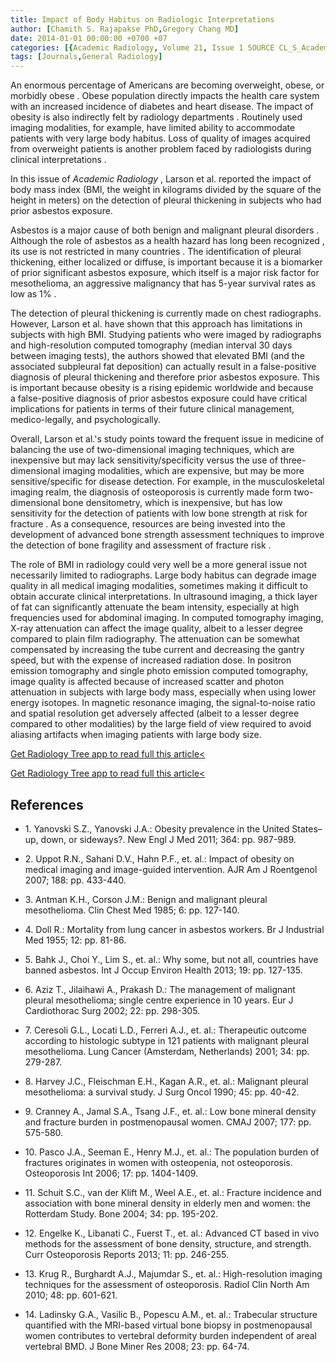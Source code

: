 ```yaml
---
title: Impact of Body Habitus on Radiologic Interpretations
author: [Chamith S. Rajapakse PhD,Gregory Chang MD]
date: 2014-01-01 00:00:00 +0700 +07
categories: [{Academic Radiology, Volume 21, Issue 1 SOURCE CL_S_AcademicRadiologyVolume21Issue1 1}]
tags: [Journals,General Radiology]
---
```

An enormous percentage of Americans are becoming overweight, obese, or morbidly obese . Obese population directly impacts the health care system with an increased incidence of diabetes and heart disease. The impact of obesity is also indirectly felt by radiology departments . Routinely used imaging modalities, for example, have limited ability to accommodate patients with very large body habitus. Loss of quality of images acquired from overweight patients is another problem faced by radiologists during clinical interpretations .

In this issue of _Academic Radiology_ , Larson et al. reported the impact of body mass index (BMI, the weight in kilograms divided by the square of the height in meters) on the detection of pleural thickening in subjects who had prior asbestos exposure.

Asbestos is a major cause of both benign and malignant pleural disorders . Although the role of asbestos as a health hazard has long been recognized , its use is not restricted in many countries . The identification of pleural thickening, either localized or diffuse, is important because it is a biomarker of prior significant asbestos exposure, which itself is a major risk factor for mesothelioma, an aggressive malignancy that has 5-year survival rates as low as 1% .

The detection of pleural thickening is currently made on chest radiographs. However, Larson et al. have shown that this approach has limitations in subjects with high BMI. Studying patients who were imaged by radiographs and high-resolution computed tomography (median interval 30 days between imaging tests), the authors showed that elevated BMI (and the associated subpleural fat deposition) can actually result in a false-positive diagnosis of pleural thickening and therefore prior asbestos exposure. This is important because obesity is a rising epidemic worldwide and because a false-positive diagnosis of prior asbestos exposure could have critical implications for patients in terms of their future clinical management, medico-legally, and psychologically.

Overall, Larson et al.'s study points toward the frequent issue in medicine of balancing the use of two-dimensional imaging techniques, which are inexpensive but may lack sensitivity/specificity versus the use of three-dimensional imaging modalities, which are expensive, but may be more sensitive/specific for disease detection. For example, in the musculoskeletal imaging realm, the diagnosis of osteoporosis is currently made form two-dimensional bone densitometry, which is inexpensive, but has low sensitivity for the detection of patients with low bone strength at risk for fracture . As a consequence, resources are being invested into the development of advanced bone strength assessment techniques to improve the detection of bone fragility and assessment of fracture risk .

The role of BMI in radiology could very well be a more general issue not necessarily limited to radiographs. Large body habitus can degrade image quality in all medical imaging modalities, sometimes making it difficult to obtain accurate clinical interpretations. In ultrasound imaging, a thick layer of fat can significantly attenuate the beam intensity, especially at high frequencies used for abdominal imaging. In computed tomography imaging, X-ray attenuation can affect the image quality, albeit to a lesser degree compared to plain film radiography. The attenuation can be somewhat compensated by increasing the tube current and decreasing the gantry speed, but with the expense of increased radiation dose. In positron emission tomography and single photo emission computed tomography, image quality is affected because of increased scatter and photon attenuation in subjects with large body mass, especially when using lower energy isotopes. In magnetic resonance imaging, the signal-to-noise ratio and spatial resolution get adversely affected (albeit to a lesser degree compared to other modalities) by the large field of view required to avoid aliasing artifacts when imaging patients with large body size.

[Get Radiology Tree app to read full this article<](https://clinicalpub.com/app)

[Get Radiology Tree app to read full this article<](https://clinicalpub.com/app)

## References

- 1\. Yanovski S.Z., Yanovski J.A.: Obesity prevalence in the United States–up, down, or sideways?. New Engl J Med 2011; 364: pp. 987-989.


- 2\. Uppot R.N., Sahani D.V., Hahn P.F., et. al.: Impact of obesity on medical imaging and image-guided intervention. AJR Am J Roentgenol 2007; 188: pp. 433-440.


- 3\. Antman K.H., Corson J.M.: Benign and malignant pleural mesothelioma. Clin Chest Med 1985; 6: pp. 127-140.


- 4\. Doll R.: Mortality from lung cancer in asbestos workers. Br J Industrial Med 1955; 12: pp. 81-86.


- 5\. Bahk J., Choi Y., Lim S., et. al.: Why some, but not all, countries have banned asbestos. Int J Occup Environ Health 2013; 19: pp. 127-135.


- 6\. Aziz T., Jilaihawi A., Prakash D.: The management of malignant pleural mesothelioma; single centre experience in 10 years. Eur J Cardiothorac Surg 2002; 22: pp. 298-305.


- 7\. Ceresoli G.L., Locati L.D., Ferreri A.J., et. al.: Therapeutic outcome according to histologic subtype in 121 patients with malignant pleural mesothelioma. Lung Cancer (Amsterdam, Netherlands) 2001; 34: pp. 279-287.


- 8\. Harvey J.C., Fleischman E.H., Kagan A.R., et. al.: Malignant pleural mesothelioma: a survival study. J Surg Oncol 1990; 45: pp. 40-42.


- 9\. Cranney A., Jamal S.A., Tsang J.F., et. al.: Low bone mineral density and fracture burden in postmenopausal women. CMAJ 2007; 177: pp. 575-580.


- 10\. Pasco J.A., Seeman E., Henry M.J., et. al.: The population burden of fractures originates in women with osteopenia, not osteoporosis. Osteoporosis Int 2006; 17: pp. 1404-1409.


- 11\. Schuit S.C., van der Klift M., Weel A.E., et. al.: Fracture incidence and association with bone mineral density in elderly men and women: the Rotterdam Study. Bone 2004; 34: pp. 195-202.


- 12\. Engelke K., Libanati C., Fuerst T., et. al.: Advanced CT based in vivo methods for the assessment of bone density, structure, and strength. Curr Osteoporosis Reports 2013; 11: pp. 246-255.


- 13\. Krug R., Burghardt A.J., Majumdar S., et. al.: High-resolution imaging techniques for the assessment of osteoporosis. Radiol Clin North Am 2010; 48: pp. 601-621.


- 14\. Ladinsky G.A., Vasilic B., Popescu A.M., et. al.: Trabecular structure quantified with the MRI-based virtual bone biopsy in postmenopausal women contributes to vertebral deformity burden independent of areal vertebral BMD. J Bone Miner Res 2008; 23: pp. 64-74.